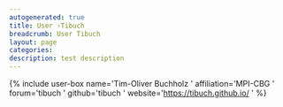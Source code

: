 ```yaml
---
autogenerated: true
title: User ›Tibuch
breadcrumb: User Tibuch
layout: page
categories: 
description: test description
---
```


{% include user-box name='Tim-Oliver Buchholz ' affiliation='MPI-CBG ' forum='tibuch ' github='tibuch ' website='https://tibuch.github.io/ ' %}
